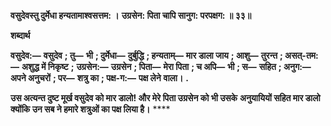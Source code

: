 **वसुदेवस्तु दुर्मेधा हन्यतामाश्वसत्तम: ।** **उग्रसेन: पिता चापि सानुग: परपक्षग: ॥ ३३॥** 

**शब्दार्थ** 

**वसुदेव:—** **वसुदेव** **; तु—** **भी** **; दुर्मेधा—** **दुर्बुद्धि** **; हन्यताम्—** **मार डाला जाय** **; आशु—** **तुरन्त** **; असत्-तम:—** **अशुद्ध में निकृष्ट** **;** **उग्रसेन:—** **उग्रसेन** **; पिता—** **मेरा पिता** **; च अपि—** **भी** **; स—** **सहित** **; अनुग:—** **अपने अनुचरों** **; पर—** **शत्रु का** **; पक्ष-ग:—** **पक्ष लेने** **वाला।** **.** 

**उस अत्यन्त दुष्ट मूर्ख वसुदेव को मार डालो! और मेरे पिता उग्रसेन को भी उसके** **अनुयायियों सहित मार डालो क्योंकि उन सब ने हमारे शत्रुओं का पक्ष लिया है।** **** 
